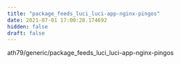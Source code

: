 ```yaml
---
title: "package_feeds_luci_luci-app-nginx-pingos"
date: 2021-07-01 17:00:28.174692
hidden: false
draft: false
---
```


ath79/generic/package_feeds_luci_luci-app-nginx-pingos

